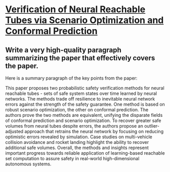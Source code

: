 # [Verification of Neural Reachable Tubes via Scenario Optimization and   Conformal Prediction](https://arxiv.org/abs/2312.08604)

## Write a very high-quality paragraph summarizing the paper that effectively covers the paper.

 Here is a summary paragraph of the key points from the paper:

This paper proposes two probabilistic safety verification methods for neural reachable tubes - sets of safe system states over time learned by neural networks. The methods trade off resilience to inevitable neural network errors against the strength of the safety guarantee. One method is based on robust scenario optimization, the other on conformal prediction. The authors prove the two methods are equivalent, unifying the disparate fields of conformal prediction and scenario optimization. To recover greater safe volumes from neural tubes despite errors, the authors propose an outlier-adjusted approach that retrains the neural network by focusing on reducing optimistic errors revealed by simulation. Case studies on multi-vehicle collision avoidance and rocket landing highlight the ability to recover additional safe volumes. Overall, the methods and insights represent important progress towards reliable application of learning-based reachable set computation to assure safety in real-world high-dimensional autonomous systems.
